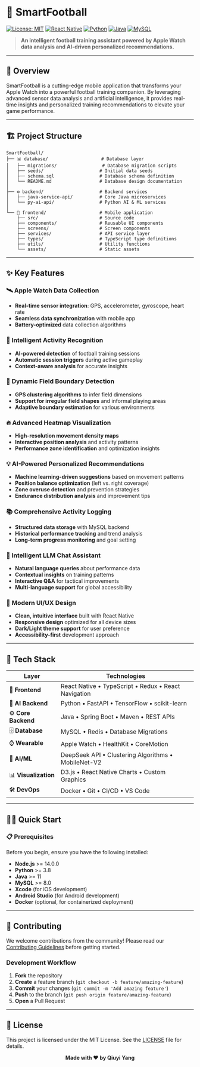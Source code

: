 # 🏈 SmartFootball

[![License: MIT](https://img.shields.io/badge/License-MIT-yellow.svg)](https://opensource.org/licenses/MIT)
[![React Native](https://img.shields.io/badge/React%20Native-0.72+-blue.svg)](https://reactnative.dev/)
[![Python](https://img.shields.io/badge/Python-3.8+-green.svg)](https://www.python.org/)
[![Java](https://img.shields.io/badge/Java-11+-orange.svg)](https://www.oracle.com/java/)
[![MySQL](https://img.shields.io/badge/MySQL-8.0+-blue.svg)](https://www.mysql.com/)

> **An intelligent football training assistant powered by Apple Watch data analysis and AI-driven personalized recommendations.**

---

## 🌟 Overview

SmartFootball is a cutting-edge mobile application that transforms your Apple Watch into a powerful football training companion. By leveraging advanced sensor data analysis and artificial intelligence, it provides real-time insights and personalized training recommendations to elevate your game performance.

---

## 🏗️ Project Structure

```
SmartFootball/
├── 📊 database/                    # Database layer
│   ├── migrations/                 # Database migration scripts
│   ├── seeds/                     # Initial data seeds
│   ├── schema.sql                 # Database schema definition
│   └── README.md                  # Database design documentation
│
├── ⚙️ backend/                     # Backend services
│   ├── java-service-api/          # Core Java microservices
│   └── py-ai-api/                 # Python AI & ML services
│
└── 📱 frontend/                    # Mobile application
    ├── src/                       # Source code
    ├── components/                # Reusable UI components
    ├── screens/                   # Screen components
    ├── services/                  # API service layer
    ├── types/                     # TypeScript type definitions
    ├── utils/                     # Utility functions
    └── assets/                    # Static assets
```

---

## ✨ Key Features

### 🛰️ **Apple Watch Data Collection**
- **Real-time sensor integration**: GPS, accelerometer, gyroscope, heart rate
- **Seamless data synchronization** with mobile app
- **Battery-optimized** data collection algorithms

### 🧠 **Intelligent Activity Recognition**
- **AI-powered detection** of football training sessions
- **Automatic session triggers** during active gameplay
- **Context-aware analysis** for accurate insights

### 📍 **Dynamic Field Boundary Detection**
- **GPS clustering algorithms** to infer field dimensions
- **Support for irregular field shapes** and informal playing areas
- **Adaptive boundary estimation** for various environments

### 🔥 **Advanced Heatmap Visualization**
- **High-resolution movement density maps**
- **Interactive position analysis** and activity patterns
- **Performance zone identification** and optimization insights

### 💡 **AI-Powered Personalized Recommendations**
- **Machine learning-driven suggestions** based on movement patterns
- **Position balance optimization** (left vs. right coverage)
- **Zone overuse detection** and prevention strategies
- **Endurance distribution analysis** and improvement tips

### 📚 **Comprehensive Activity Logging**
- **Structured data storage** with MySQL backend
- **Historical performance tracking** and trend analysis
- **Long-term progress monitoring** and goal setting

### 💬 **Intelligent LLM Chat Assistant**
- **Natural language queries** about performance data
- **Contextual insights** on training patterns
- **Interactive Q&A** for tactical improvements
- **Multi-language support** for global accessibility

### 🎨 **Modern UI/UX Design**
- **Clean, intuitive interface** built with React Native
- **Responsive design** optimized for all device sizes
- **Dark/Light theme support** for user preference
- **Accessibility-first** development approach

---

## 🚀 Tech Stack

<div align="center">

| **Layer** | **Technologies** |
|-----------|------------------|
| 📱 **Frontend** | React Native • TypeScript • Redux • React Navigation |
| 🤖 **AI Backend** | Python • FastAPI • TensorFlow • scikit-learn |
| ⚙️ **Core Backend** | Java • Spring Boot • Maven • REST APIs |
| 🗄️ **Database** | MySQL • Redis • Database Migrations |
| ⌚ **Wearable** | Apple Watch • HealthKit • CoreMotion |
| 🧠 **AI/ML** | DeepSeek API • Clustering Algorithms • MobileNet-V2 |
| 📊 **Visualization** | D3.js • React Native Charts • Custom Graphics |
| 🛠️ **DevOps** | Docker • Git • CI/CD • VS Code |

</div>

---

## 🏃‍♂️ Quick Start

### 📋 Prerequisites

Before you begin, ensure you have the following installed:

- **Node.js** >= 14.0.0
- **Python** >= 3.8
- **Java** >= 11
- **MySQL** >= 8.0
- **Xcode** (for iOS development)
- **Android Studio** (for Android development)
- **Docker** (optional, for containerized deployment)


---

## 🤝 Contributing

We welcome contributions from the community! Please read our [Contributing Guidelines](CONTRIBUTING.md) before getting started.

### Development Workflow

1. **Fork** the repository
2. **Create** a feature branch (`git checkout -b feature/amazing-feature`)
3. **Commit** your changes (`git commit -m 'Add amazing feature'`)
4. **Push** to the branch (`git push origin feature/amazing-feature`)
5. **Open** a Pull Request

---

## 📄 License

This project is licensed under the MIT License. See the [LICENSE](LICENSE) file for details.


<div align="center">

**Made with ❤️ by Qiuyi Yang**

</div>
